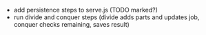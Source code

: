 * add persistence steps to serve.js (TODO marked?)
* run divide and conquer steps (divide adds parts and updates job, conquer checks remaining, saves result)
